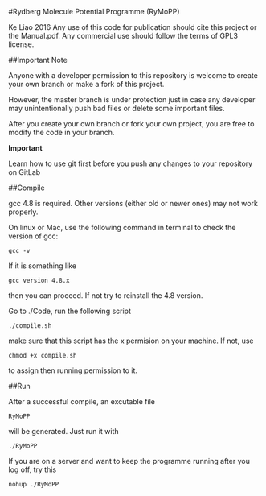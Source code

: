 #Rydberg Molecule Potential Programme (RyMoPP)


Ke Liao 2016
Any use of this code for publication should
cite this project or the Manual.pdf.
Any commercial use should follow the
terms of GPL3 license.

##Important Note


Anyone with a developer permission to this 
repository is welcome to create your own 
branch or make a fork of this project. 


However, the master branch is under protection
just in case any developer may unintentionally
push bad files or delete
some important files. 


After you create your own branch or fork 
your own project, you are free to modify
the code in your branch. 


**Important**


Learn how to use git first before you
push any changes to your repository on GitLab


##Compile


gcc 4.8 is required. Other versions (either
old or newer ones) may not work properly.


On linux or Mac, use the following command
 in terminal to check the version of gcc:


   `gcc -v`


If it is something like 


  `gcc version 4.8.x`


then you can proceed. If not try to reinstall
the 4.8 version.


Go to ./Code, run the following script


  `./compile.sh`


make sure that this script has the x permision
on your machine. If not, use


  `chmod +x compile.sh`


to assign then running permission to it.


##Run


After a successful compile, an excutable file


  `RyMoPP`


will be generated. Just run it with


  `./RyMoPP`


If you are on a server and want to keep the
programme running after you log off, try this


  `nohup ./RyMoPP`
